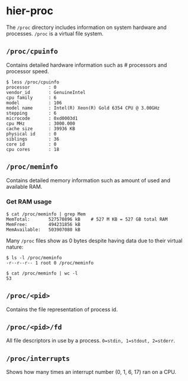 # hier-proc

The `/proc` directory includes information on system hardware and processes. `/proc` is a virtual file system.

## `/proc/cpuinfo`
Contains detailed hardware information such as # processors and processor speed.

```
$ less /proc/cpuinfo
processor       : 0
vendor_id       : GenuineIntel
cpu family      : 6
model           : 106
model name      : Intel(R) Xeon(R) Gold 6354 CPU @ 3.00GHz
stepping        : 6
microcode       : 0xd0003d1
cpu MHz         : 3000.000
cache size      : 39936 KB
physical id     : 0
siblings        : 36
core id         : 0
cpu cores       : 18
```

## `/proc/meminfo`
Contains detailed memory information such as amount of used and available RAM.

### Get RAM usage
```
$ cat /proc/meminfo | grep Mem
MemTotal:       527570896 kB    # 527 M KB = 527 GB total RAM
MemFree:        494231856 kB
MemAvailable:   503907080 kB
```

Many `/proc` files show as 0 bytes despite having data due to their virtual nature:
```
$ ls -l /proc/meminfo
-r--r--r-- 1 root 0 /proc/meminfo

$ cat /proc/meminfo | wc -l
53
```

## `/proc/<pid>`
Contains the file representation of process id.

## `/proc/<pid>/fd`
All file descriptors in use by a process. `0=stdin, 1=stdout, 2=stderr`.

## `/proc/interrupts`
Shows how many times an interrupt number (0, 1, 6, 17) ran on a CPU.
